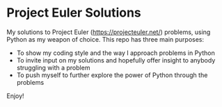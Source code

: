 Project Euler Solutions
==========

My solutions to Project Euler (https://projecteuler.net/) problems, using Python as my weapon of choice. This repo has three main purposes:

- To show my coding style and the way I approach problems in Python
- To invite input on my solutions and hopefully offer insight to anybody struggling with a problem
- To push myself to further explore the power of Python through the problems

Enjoy!